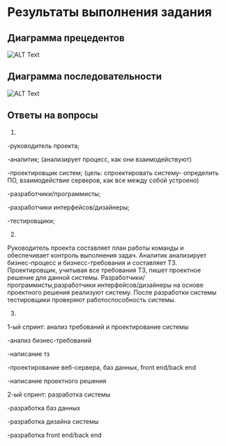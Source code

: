 # Результаты выполнения задания

## Диаграмма прецедентов

![ALT Text](https://github.com/ctel-prj-mng/7-uml-270318-Kseniaveh/blob/master/diagrammaPr.png)

## Диаграмма последовательности

![ALT Text](https://github.com/ctel-prj-mng/7-uml-270318-Kseniaveh/blob/master/diagrammaPos.png)

## Ответы на вопросы

1. 

-руководитель проекта;

-аналитик; (анализирует процесс, как они взаимодействуют)

-проектировщик систем; (цель: спроектировать систему- определить ПО, взаимодействие серверов, как все между собой устроено)

-разработчики/программисты;

-разработчики интерфейсов/дизайнеры;

-тестировщики;


2.
Руководитель проекта составляет план работы команды и обеспечивает контроль выполнения задач. Аналитик анализирует бизнес-процесс и бизнесс-требования и составляет ТЗ. Проектировщик, учитывая все требования ТЗ, пишет проектное решение для данной системы. Разработчики/программисты,разработчики интерфейсов/дизайнеры на основе проектного решения реализуют систему. После разработки системы тестировщики проверяют работоспособность системы. 

3.

1-ый спринт: анализ требований и проектирование системы

-анализ бизнес-требований

-написание тз 

-проектирование веб-сервера, баз данных, front end/back end

-написание проектного решения 

2-ый спринт: разработка системы

-разработка баз данных

-разработка дизайна системы 

-разработка front end/back end
